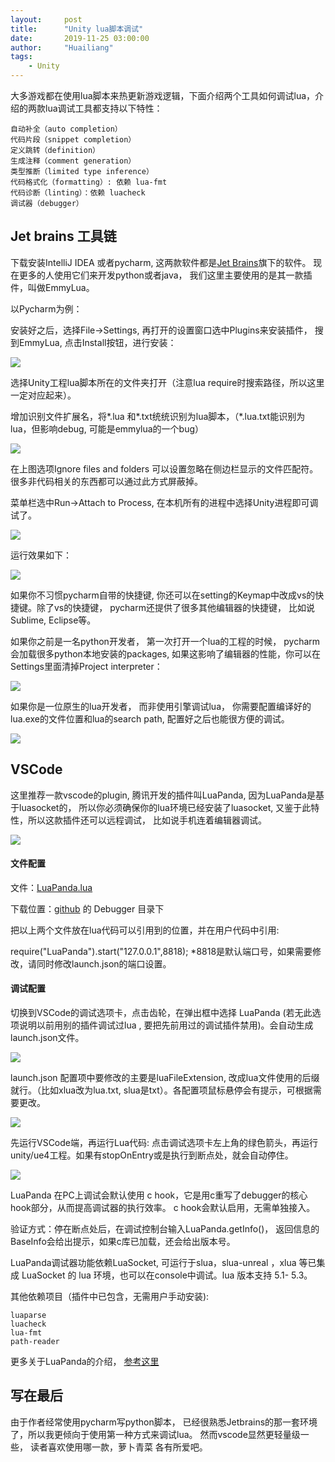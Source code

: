 ```yaml
---
layout:     post
title:      "Unity lua脚本调试"
date:       2019-11-25 03:00:00
author:     "Huailiang"
tags:
    - Unity
---
```




大多游戏都在使用lua脚本来热更新游戏逻辑，下面介绍两个工具如何调试lua，介绍的两款lua调试工具都支持以下特性：


```
自动补全（auto completion）
代码片段（snippet completion）
定义跳转（definition）
生成注释（comment generation）
类型推断（limited type inference）
代码格式化（formatting）: 依赖 lua-fmt
代码诊断（linting）：依赖 luacheck
调试器（debugger）
```



## Jet brains 工具链

下载安装IntelliJ IDEA 或者pycharm, 这两款软件都是[Jet Brains][i4]旗下的软件。 现在更多的人使用它们来开发python或者java， 我们这里主要使用的是其一款插件，叫做EmmyLua。

以Pycharm为例：

安装好之后，选择File->Settings, 再打开的设置窗口选中Plugins来安装插件， 搜到EmmyLua, 点击Install按钮，进行安装：

![](/img/post-lua/lua6.jpeg)

选择Unity工程lua脚本所在的文件夹打开（注意lua require时搜索路径，所以这里一定对应起来）。 

增加识别文件扩展名，将*.lua 和*.txt统统识别为lua脚本，（*.lua.txt能识别为lua，但影响debug, 可能是emmylua的一个bug）

![](/img/post-lua/lua7.jpg)

在上图选项Ignore files and folders 可以设置忽略在侧边栏显示的文件匹配符。很多非代码相关的东西都可以通过此方式屏蔽掉。


菜单栏选中Run->Attach to Process, 在本机所有的进程中选择Unity进程即可调试了。

![](/img/post-lua/lua8.jpg)

运行效果如下：

![](/img/post-lua/lua9.jpg)


如果你不习惯pycharm自带的快捷键, 你还可以在setting的Keymap中改成vs的快捷键。除了vs的快捷键， pycharm还提供了很多其他编辑器的快捷键， 比如说Sublime, Eclipse等。

如果你之前是一名python开发者， 第一次打开一个lua的工程的时候， pycharm会加载很多python本地安装的packages, 如果这影响了编辑器的性能，你可以在Settings里面清掉Project interpreter：

![](/img/post-lua/lua10.jpg)

如果你是一位原生的lua开发者， 而非使用引擎调试lua， 你需要配置编译好的lua.exe的文件位置和lua的search path, 配置好之后也能很方便的调试。

![](/img/post-lua/lua11.jpg)



## VSCode 

这里推荐一款vscode的plugin, 腾讯开发的插件叫LuaPanda, 因为LuaPanda是基于luasocket的， 所以你必须确保你的lua环境已经安装了luasocket, 又鉴于此特性，所以这款插件还可以远程调试， 比如说手机连着编辑器调试。

![](/img/post-lua/lua15.jpg)

#### 文件配置

文件：[LuaPanda.lua][i2]

下载位置：[github][i3] 的 Debugger 目录下

把以上两个文件放在lua代码可以引用到的位置，并在用户代码中引用:

require("LuaPanda").start("127.0.0.1",8818);
*8818是默认端口号，如果需要修改，请同时修改launch.json的端口设置。


#### 调试配置

切换到VSCode的调试选项卡，点击齿轮，在弹出框中选择 LuaPanda (若无此选项说明以前用别的插件调试过lua , 要把先前用过的调试插件禁用)。会自动生成launch.json文件。

![](/img/post-lua/lua12.png)


launch.json 配置项中要修改的主要是luaFileExtension, 改成lua文件使用的后缀就行。（比如xlua改为lua.txt, slua是txt）。各配置项鼠标悬停会有提示，可根据需要更改。

![](/img/post-lua/lua12.png)

先运行VSCode端，再运行Lua代码: 点击调试选项卡左上角的绿色箭头，再运行unity/ue4工程。如果有stopOnEntry或是执行到断点处，就会自动停住。

![](/img/post-lua/lua13.png)


LuaPanda 在PC上调试会默认使用 c hook，它是用c重写了debugger的核心hook部分，从而提高调试器的执行效率。 c hook会默认启用，无需单独接入。

验证方式：停在断点处后，在调试控制台输入LuaPanda.getInfo()， 返回信息的BaseInfo会给出提示，如果c库已加载，还会给出版本号。


LuaPanda调试器功能依赖LuaSocket, 可运行于slua，slua-unreal ，xlua 等已集成 LuaSocket 的 lua 环境，也可以在console中调试。lua 版本支持 5.1- 5.3。

其他依赖项目（插件中已包含，无需用户手动安装):

```
luaparse
luacheck
lua-fmt
path-reader
```


更多关于LuaPanda的介绍， [参考这里][i1]



## 写在最后

由于作者经常使用pycharm写python脚本， 已经很熟悉Jetbrains的那一套环境了，所以我更倾向于使用第一种方式来调试lua。 然而vscode显然更轻量级一些， 读者喜欢使用哪一款，萝卜青菜 各有所爱吧。

<br>


[i1]: https://github.com/Tencent/LuaPanda/blob/master/Docs/Manual/access-guidelines.md
[i2]: https://github.com/Tencent/LuaPanda/blob/master/Debugger/LuaPanda.lua
[i3]: https://github.com/Tencent/LuaPanda
[i4]: www.jetbrains.com